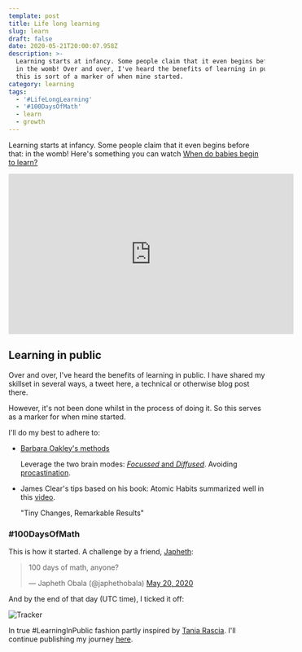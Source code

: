 ```yaml
---
template: post
title: Life long learning
slug: learn
draft: false
date: 2020-05-21T20:00:07.958Z
description: >-
  Learning starts at infancy. Some people claim that it even begins before that:
  in the womb! Over and over, I've heard the benefits of learning in public and
  this is sort of a marker of when mine started.
category: learning
tags:
  - '#LifeLongLearning'
  - '#100DaysOfMath'
  - learn
  - growth
---
```

Learning starts at infancy. Some people claim that it even begins before that: in the womb!
Here's something you can watch [When do babies begin to learn?](https://uni.cf/2WPRGr6)

<iframe width="560" height="315" src="https://www.youtube.com/embed/NlvI0j7_bjE" frameborder="0" allow="accelerometer; autoplay; encrypted-media; gyroscope; picture-in-picture" allowfullscreen></iframe>

## Learning in public

Over and over, I've heard the benefits of learning in public. I have shared my skillset in several ways, a tweet here, a technical or otherwise blog post there.

However, it's not been done whilst in the process of doing it. So this serves as a marker for when mine started.

I'll do my best to adhere to:
- [Barbara Oakley's methods](https://youtu.be/vd2dtkMINIw?t=1980)

    Leverage the two brain modes: [_Focussed_ and _Diffused_](https://youtu.be/vd2dtkMINIw?t=538). Avoiding [procastination](https://youtu.be/vd2dtkMINIw?t=1140).
- James Clear's tips based on his book: Atomic Habits summarized well in this [video](https://youtu.be/YT7tQzmGRLA).

    "Tiny Changes, Remarkable Results"

### #100DaysOfMath

This is how it started. A challenge by a friend, [Japheth](https://twitter.com/japhethobala):

<blockquote class="twitter-tweet"><p lang="en" dir="ltr">100 days of math, anyone?</p>&mdash; Japheth Obala (@japhethobala) <a href="https://twitter.com/japhethobala/status/1263003532954931205?ref_src=twsrc%5Etfw">May 20, 2020</a></blockquote> <script async src="https://platform.twitter.com/widgets.js" charset="utf-8"></script>

And by the end of that day (UTC time), I ticked it off:

![Tracker](/media/screen-shot-2020-05-21-at-02.22.32.png "Screenshot of Tracker")

In true #LearningInPublic fashion partly inspired by [Tania Rascia](https://www.taniarascia.com/learn/). I'll continue publishing my journey [here](https://stanmd.tk/learn/math).

